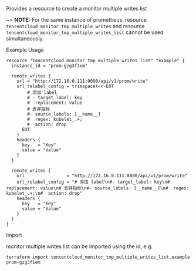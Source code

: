 Provides a resource to create a monitor multiple writes list

~> **NOTE:** For the same instance of prometheus, resource `tencentcloud_monitor_tmp_multiple_writes` and resource `tencentcloud_monitor_tmp_multiple_writes_list` cannot be used simultaneously.

Example Usage

```hcl
resource "tencentcloud_monitor_tmp_multiple_writes_list" "example" {
  instance_id = "prom-gzg3f1em"

  remote_writes {
    url = "http://172.16.0.111:9090/api/v1/prom/write"
    url_relabel_config = trimspace(<<-EOT
        # 添加 label
        # - target_label: key
        #  replacement: value
        # 丢弃指标
        #- source_labels: [__name__]
        #  regex: kubelet_.+;
        #  action: drop
      EOT
    )
    headers {
      key   = "Key"
      value = "Value"
    }
  }

  remote_writes {
    url                = "http://172.16.0.111:8080/api/v1/prom/write"
    url_relabel_config = "# 添加 label\n#- target_label: key\n#  replacement: value\n# 丢弃指标\n#- source_labels: [__name__]\n#  regex: kubelet_.+;\n#  action: drop"
    headers {
      key   = "Key"
      value = "Value"
    }
  }
}
```

Import

monitor multiple writes list can be imported using the id, e.g.

```
terraform import tencentcloud_monitor_tmp_multiple_writes_list.example prom-gzg3f1em
```
